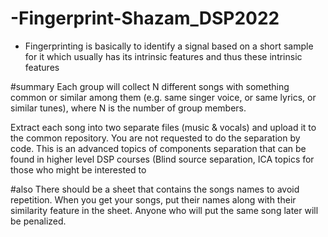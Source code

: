 # -Fingerprint-Shazam_DSP2022
 - Fingerprinting is basically to identify a signal based on a short sample for it     which usually has its intrinsic features and thus these intrinsic features



#summary
Each group will collect N different songs with something common or similar among them (e.g. same singer voice, or same lyrics, or similar tunes), where N is the number of group members.


Extract each song into two separate files (music & vocals) and upload it to the common repository. You are not requested to do the separation by code. This is an advanced topics of components separation that can be found in higher level DSP courses (Blind source separation, ICA topics for those who might be interested to


#also
There should be a sheet that contains the songs names to avoid repetition. When you get your songs, put their names along with their similarity feature in the sheet. Anyone who will put the same song later will be penalized.

